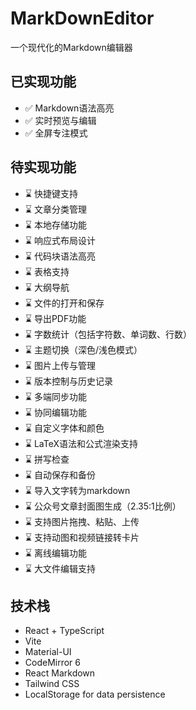 # MarkDownEditor
一个现代化的Markdown编辑器

## 已实现功能
- ✅ Markdown语法高亮
- ✅ 实时预览与编辑
- ✅ 全屏专注模式


## 待实现功能
- ⌛ 快捷键支持
- ⌛ 文章分类管理
- ⌛ 本地存储功能
- ⌛ 响应式布局设计
- ⌛ 代码块语法高亮
- ⌛ 表格支持
- ⌛ 大纲导航
- ⌛ 文件的打开和保存
- ⌛ 导出PDF功能
- ⌛ 字数统计（包括字符数、单词数、行数）
- ⌛ 主题切换（深色/浅色模式）
- ⌛ 图片上传与管理
- ⌛ 版本控制与历史记录
- ⌛ 多端同步功能
- ⌛ 协同编辑功能
- ⌛ 自定义字体和颜色
- ⌛ LaTeX语法和公式渲染支持
- ⌛ 拼写检查
- ⌛ 自动保存和备份
- ⌛ 导入文字转为markdown
- ⌛ 公众号文章封面图生成（2.35:1比例）
- ⌛ 支持图片拖拽、粘贴、上传
- ⌛ 支持动图和视频链接转卡片
- ⌛ 离线编辑功能
- ⌛ 大文件编辑支持

## 技术栈
- React + TypeScript
- Vite
- Material-UI
- CodeMirror 6
- React Markdown
- Tailwind CSS
- LocalStorage for data persistence

